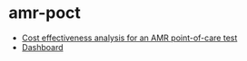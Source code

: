 # amr-poct

* [Cost effectiveness analysis for an AMR point-of-care test](https://athowes.github.io/amr-poct/model)
* [Dashboard](https://athowes.github.io/amr-poct/index)
